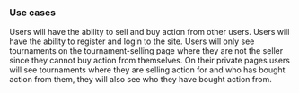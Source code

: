 ### Use cases

Users will have the ability to sell and buy action from other users. Users will have the ability to register and login to the site. Users will only 
see tournaments on the tournament-selling page where they are not the seller since they cannot buy action from themselves. On their private pages 
users will see tournaments where they are selling action for and who has bought action from them, they will also see who they have bought action 
from.
